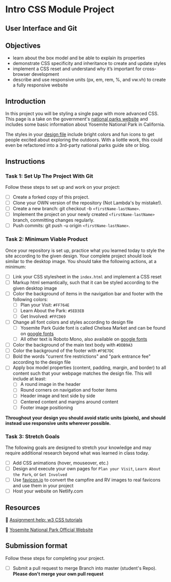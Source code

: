 # Intro CSS Module Project

## User Interface and Git

## Objectives

- learn about the box model and be able to explain its properties
- demonstrate CSS specificity and inheritance to create and update styles
- implement a CSS reset and understand why it’s important for cross-browser development
- describe and use responsive units (px, em, rem, %, and vw.vh) to create a fully responsive website

## Introduction

In this project you will be styling a single page with more advanced CSS. This page is a take on the government's [national parks website](https://www.nps.gov/yose/index.htm) and includes some basic information about Yosemite National Park in California.

The styles in your [design file](/design/desktop.jpg) include bright colors and fun icons to get people excited about exploring the outdoors. With a liottle work, this could even be refactored into a 3rd-party national parks guide site or blog.

## Instructions

### Task 1: Set Up The Project With Git

Follow these steps to set up and work on your project:

- [ ] Create a forked copy of this project.
- [ ] Clone your OWN version of the repository (Not Lambda's by mistake!).
- [ ] Create a new branch: git checkout -b `<firstName-lastName>`.
- [ ] Implement the project on your newly created `<firstName-lastName>` branch, committing changes regularly.
- [ ] Push commits: git push -u origin `<firstName-lastName>`.

### Task 2: Minimum Viable Product

Once your repository is set up, practice what you learned today to style the site according to the given design. Your complete project should look similar to the desktop image. You should take the following actions, at a minimum:

- [ ] Link your CSS stylesheet in the `index.html` and implement a CSS reset 
- [ ] Markup html semantically, such that it can be styled according to the given desktop image
- [ ] Color the background of items in the navigation bar and footer with the following colors:
  - [ ] Plan your Visit: `#FF764E`
  - [ ] Learn About the Park: `#5ED3EB`
  - [ ] Get Involved: `#FFCD69`
- [ ] Change all font colors and styles according to design file
  - [ ] Yosemite Park Guide font is called Chelsea Market and can be found on [google fonts](https://fonts.google.com/specimen/Chelsea+Market)
  - [ ] All other text is Roboto Mono, also available on [google fonts](https://fonts.google.com/specimen/Roboto+Mono)
- [ ] Color the background of the main text body with `#DDB9A3`
- [ ] Color the background of the footer with `#F9E7DC`
- [ ] Bold the words "current fire restrictions" and "park entrance fee" according to the design file
- [ ] Apply box model properties (content, padding, margin, and border) to all content such that your webpage matches the design file. This will include at least:
  - [ ] A round image in the header
  - [ ] Round corners on navigation and footer items
  - [ ] Header image and text side by side
  - [ ] Centered content and margins around content
  - [ ] Footer image positioning

**Throughout your design you should avoid static units (pixels), and should instead use responsive units wherever possible.**


### Task 3: Stretch Goals

The following goals are designed to stretch your knowledge and may require additional research beyond what was learned in class today.

- [ ] Add CSS animations (hover, mouseover, etc.)
- [ ] Design and execute your own pages for `Plan your Visit`, `Learn About the Park`, or `Get Involved`
- [ ] Use [favicon.io](https://favicon.io/favicon-converter/) to convert the campfire and RV images to real favicons and use them in your project
- [ ] Host your website on Netlify.com

## Resources

👋 [Assignment help: w3 CSS tutorials](https://www.w3schools.com/css/)

👀 [Yosemite National Park Official Website](https://www.nps.gov/yose/index.htm)

## Submission format

Follow these steps for completing your project.

- [ ] Submit a pull request to merge <firstName-lastName> Branch into master (student's  Repo). **Please don't merge your own pull request**


